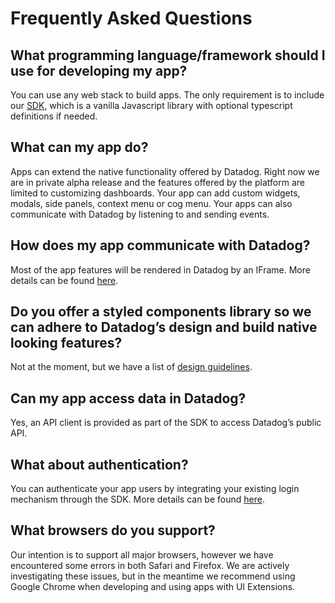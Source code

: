 # Frequently Asked Questions

## What programming language/framework should I use for developing my app?

You can use any web stack to build apps. The only requirement is to include our [SDK](https://github.com/DataDog/ui-extensions-sdk), which is a vanilla Javascript library with optional typescript definitions if needed.

## What can my app do?

Apps can extend the native functionality offered by Datadog. Right now we are in private alpha release and the features offered by the platform are limited to customizing dashboards. Your app can add custom widgets, modals, side panels, context menu or cog menu. Your apps can also communicate with Datadog by listening to and sending events.

## How does my app communicate with Datadog?

Most of the app features will be rendered in Datadog by an IFrame. More details can be found [here](./programming-model.md).

## Do you offer a styled components library so we can adhere to Datadog’s design and build native looking features?

Not at the moment, but we have a list of [design guidelines](./design-guidelines.md).

## Can my app access data in Datadog?

Yes, an API client is provided as part of the SDK to access Datadog’s public API.

## What about authentication?

You can authenticate your app users by integrating your existing login mechanism through the SDK. More details can be found [here](./programming-model.md#authentication).

## What browsers do you support?

Our intention is to support all major browsers, however we have encountered some errors in both Safari and Firefox. We are actively investigating these issues, but in the meantime we recommend using Google Chrome when developing and using apps with UI Extensions.
